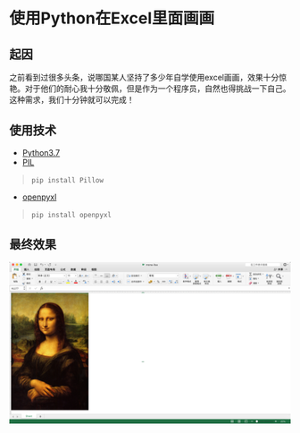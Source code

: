 # 使用Python在Excel里面画画
## 起因
之前看到过很多头条，说哪国某人坚持了多少年自学使用excel画画，效果十分惊艳。对于他们的耐心我十分敬佩，但是作为一个程序员，自然也得挑战一下自己。这种需求，我们十分钟就可以完成！
## 使用技术
* [Python3.7](https://www.python.org/downloads/release/python-370/)
* [PIL](https://pypi.org/project/Pillow/)
> `pip install Pillow `
* [openpyxl](https://pypi.org/project/openpyxl/)
> `pip install openpyxl`
## 最终效果
![monalisa](https://raw.githubusercontent.com/alisen39/drawExcel/master/image-20191117175137916.png)
